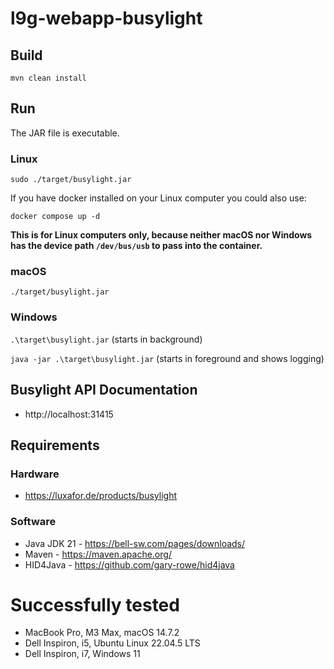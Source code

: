 # l9g-webapp-busylight

## Build

`mvn clean install`

## Run
The JAR file is executable.

### Linux
`sudo ./target/busylight.jar`

If you have docker installed on your Linux computer you could also use:

`docker compose up -d` 

**This is for Linux computers only, because neither macOS nor Windows has the device path `/dev/bus/usb` to pass into the container.**

### macOS
`./target/busylight.jar`

### Windows 
`.\target\busylight.jar` (starts in background)

`java -jar .\target\busylight.jar` (starts in foreground and shows logging)

## Busylight API Documentation
- http://localhost:31415

## Requirements

### Hardware
- https://luxafor.de/products/busylight

### Software
- Java JDK 21 - https://bell-sw.com/pages/downloads/
- Maven - https://maven.apache.org/
- HID4Java - https://github.com/gary-rowe/hid4java

# Successfully tested
- MacBook Pro, M3 Max, macOS 14.7.2
- Dell Inspiron, i5, Ubuntu Linux 22.04.5 LTS
- Dell Inspiron, i7, Windows 11
